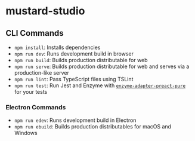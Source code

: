 # mustard-studio

## CLI Commands

-   `npm install`: Installs dependencies
-   `npm run dev`: Runs development build in browser
-   `npm run build`: Builds production distributable for web
-   `npm run serve`: Builds production distributable for web and serves via a production-like server
-   `npm run lint`: Pass TypeScript files using TSLint
-   `npm run test`: Run Jest and Enzyme with [`enzyme-adapter-preact-pure`](https://github.com/preactjs/enzyme-adapter-preact-pure) for your tests

### Electron Commands
-   `npm run edev`: Runs development build in Electron
-   `npm run ebuild`: Builds production distributables for macOS and Windows
